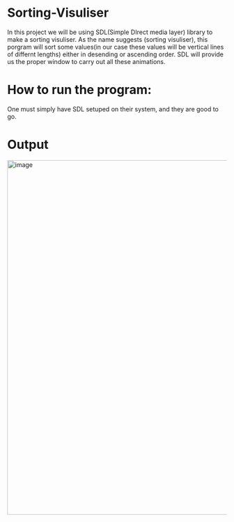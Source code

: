 # Sorting-Visuliser
In this project we will be using SDL(Simple DIrect media layer) library to make a sorting visuliser. As the name suggests (sorting visuliser), this porgram will sort some values(in our case these values will be vertical lines of differnt lengths) either in desending or ascending order. SDL will provide us the proper window to carry out all these animations.

# How to run the program:
One must simply have SDL setuped on their system, and they are good to go.

# Output
<img width="815" alt="image" src="https://user-images.githubusercontent.com/60956869/167238299-e3c1ca05-b525-4b53-9d99-42b21612ca12.png">
